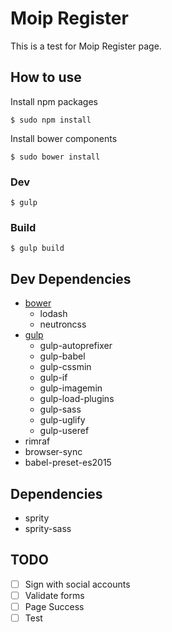 # Moip Register

This is a test for Moip Register page.

## How to use

Install npm packages

``
$ sudo npm install
``

Install bower components

``
$ sudo bower install
``

### Dev

``
$ gulp
``

### Build

``
$ gulp build
``

## Dev Dependencies

* [bower](http://bower.io/)
  * lodash
  * neutroncss
* [gulp](http://gulpjs.com/)
  * gulp-autoprefixer
  * gulp-babel
  * gulp-cssmin
  * gulp-if
  * gulp-imagemin
  * gulp-load-plugins
  * gulp-sass
  * gulp-uglify
  * gulp-useref
* rimraf
* browser-sync
* babel-preset-es2015

## Dependencies
  * sprity
  * sprity-sass

## TODO

- [ ] Sign with social accounts
- [ ] Validate forms
- [ ] Page Success
- [ ] Test
